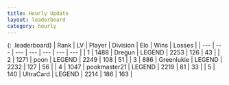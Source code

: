 ```yaml
---
title: Hourly Update
layout: leaderboard
category: hourly
---
```


{: .leaderboard}
| Rank | LV | Player | Division | Elo | Wins | Losses |
| --- | --- | --- | --- | --- | --- | --- |
| <span data-change="0">1</span> | 1488 | <span title="ID: 337810">Dregun</span> | LEGEND | <span data-change="0">2253</span> | <span data-change="0">126</span> | <span data-change="0">43</span> |
| <span data-change="0">2</span> | 1271 | <span title="ID: 540690">poon</span> | LEGEND | <span data-change="0">2249</span> | <span data-change="0">108</span> | <span data-change="0">51</span> |
| <span data-change="0">3</span> | 886 | <span title="ID: 540">Greenlukie</span> | LEGEND | <span data-change="0">2232</span> | <span data-change="0">127</span> | <span data-change="0">56</span> |
| <span data-change="0">4</span> | 1047 | <span title="ID: 652474">pookmaster21</span> | LEGEND | <span data-change="0">2219</span> | <span data-change="0">81</span> | <span data-change="0">33</span> |
| <span data-change="12">5</span> | 140 | <span title="ID: 747471">UltraCard</span> | LEGEND | <span data-change="33">2214</span> | <span data-change="6">186</span> | <span data-change="1">163</span> |